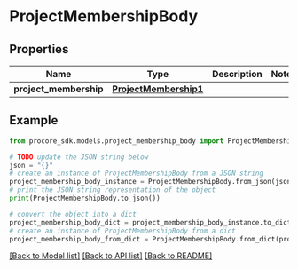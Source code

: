 # ProjectMembershipBody


## Properties

Name | Type | Description | Notes
------------ | ------------- | ------------- | -------------
**project_membership** | [**ProjectMembership1**](ProjectMembership1.md) |  | 

## Example

```python
from procore_sdk.models.project_membership_body import ProjectMembershipBody

# TODO update the JSON string below
json = "{}"
# create an instance of ProjectMembershipBody from a JSON string
project_membership_body_instance = ProjectMembershipBody.from_json(json)
# print the JSON string representation of the object
print(ProjectMembershipBody.to_json())

# convert the object into a dict
project_membership_body_dict = project_membership_body_instance.to_dict()
# create an instance of ProjectMembershipBody from a dict
project_membership_body_from_dict = ProjectMembershipBody.from_dict(project_membership_body_dict)
```
[[Back to Model list]](../README.md#documentation-for-models) [[Back to API list]](../README.md#documentation-for-api-endpoints) [[Back to README]](../README.md)


